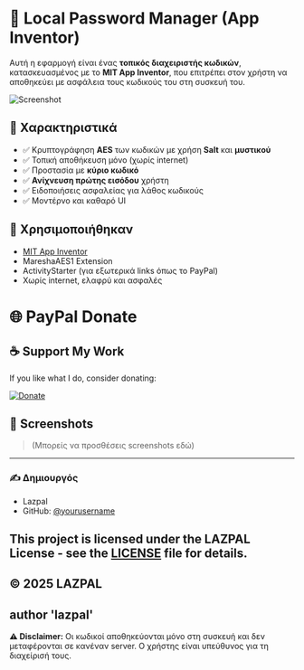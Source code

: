 # 🔐 Local Password Manager (App Inventor)

Αυτή η εφαρμογή είναι ένας **τοπικός διαχειριστής κωδικών**, κατασκευασμένος με το **MIT App Inventor**, που επιτρέπει στον χρήστη να αποθηκεύει με ασφάλεια τους κωδικούς του στη συσκευή του.

![Screenshot](screenshot.png)

## 📱 Χαρακτηριστικά

- ✅ Κρυπτογράφηση **AES** των κωδικών με χρήση **Salt** και **μυστικού**
- ✅ Τοπική αποθήκευση μόνο (χωρίς internet)
- ✅ Προστασία με **κύριο κωδικό**
- ✅ **Ανίχνευση πρώτης εισόδου** χρήστη
- ✅ Ειδοποιήσεις ασφαλείας για λάθος κωδικούς
- ✅ Μοντέρνο και καθαρό UI

## 🔧 Χρησιμοποιήθηκαν

- [MIT App Inventor](https://appinventor.mit.edu/)
- MareshaAES1 Extension
- ActivityStarter (για εξωτερικά links όπως το PayPal)
- Χωρίς internet, ελαφρύ και ασφαλές

# 🌐 PayPal Donate
## ☕ Support My Work

If you like what I do, consider donating:

[![Donate](https://www.paypalobjects.com/en_US/i/btn/btn_donate_LG.gif)](https://www.paypal.com/donate?hosted_button_id=BC8S3RFPLQTHN)

## 📸 Screenshots

> (Μπορείς να προσθέσεις screenshots εδώ)

---

### ✍️ Δημιουργός

- Lazpal
- GitHub: [@yourusername](https://github.com/yourusername)

This project is licensed under the LAZPAL License - see the [LICENSE](LICENSE) file for details.
----
© 2025 LAZPAL
----
##
author 'lazpal'
---

**⚠️ Disclaimer:** Οι κωδικοί αποθηκεύονται μόνο στη συσκευή και δεν μεταφέρονται σε κανέναν server. Ο χρήστης είναι υπεύθυνος για τη διαχείρισή τους.
